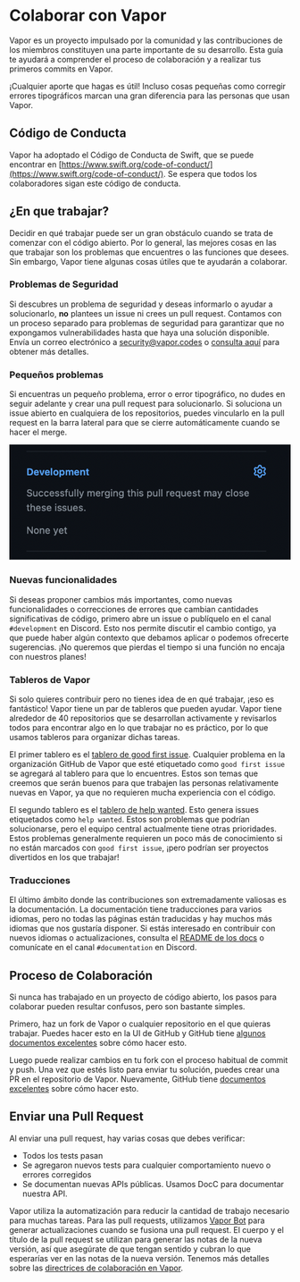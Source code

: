 # Colaborar con Vapor

Vapor es un proyecto impulsado por la comunidad y las contribuciones de los miembros constituyen una parte importante de su desarrollo. Esta guía te ayudará a comprender el proceso de colaboración y a realizar tus primeros commits en Vapor.

¡Cualquier aporte que hagas es útil! Incluso cosas pequeñas como corregir errores tipográficos marcan una gran diferencia para las personas que usan Vapor.

## Código de Conducta

Vapor ha adoptado el Código de Conducta de Swift, que se puede encontrar en [https://www.swift.org/code-of-conduct/](https://www.swift.org/code-of-conduct/). Se espera que todos los colaboradores sigan este código de conducta.

## ¿En que trabajar?

Decidir en qué trabajar puede ser un gran obstáculo cuando se trata de comenzar con el código abierto. Por lo general, las mejores cosas en las que trabajar son los problemas que encuentres o las funciones que desees. Sin embargo, Vapor tiene algunas cosas útiles que te ayudarán a colaborar.

### Problemas de Seguridad

Si descubres un problema de seguridad y deseas informarlo o ayudar a solucionarlo, **no** plantees un issue ni crees un pull request. Contamos con un proceso separado para problemas de seguridad para garantizar que no expongamos vulnerabilidades hasta que haya una solución disponible. Envía un correo electrónico a security@vapor.codes o [consulta aquí](https://github.com/vapor/.github/blob/main/SECURITY.md) para obtener más detalles.

### Pequeños problemas

Si encuentras un pequeño problema, error o error tipográfico, no dudes en seguir adelante y crear una pull request para solucionarlo. Si soluciona un issue abierto en cualquiera de los repositorios, puedes vincularlo en la pull request en la barra lateral para que se cierre automáticamente cuando se hacer el merge.

![GitHub Link Issue](../images/github-link-issue.png)

### Nuevas funcionalidades

Si deseas proponer cambios más importantes, como nuevas funcionalidades o correcciones de errores que cambian cantidades significativas de código, primero abre un issue o publíquelo en el canal `#development` en Discord. Esto nos permite discutir el cambio contigo, ya que puede haber algún contexto que debamos aplicar o podemos ofrecerte sugerencias. ¡No queremos que pierdas el tiempo si una función no encaja con nuestros planes!

### Tableros de Vapor

Si solo quieres contribuir pero no tienes idea de en qué trabajar, ¡eso es fantástico! Vapor tiene un par de tableros que pueden ayudar. Vapor tiene alrededor de 40 repositorios que se desarrollan activamente y revisarlos todos para encontrar algo en lo que trabajar no es práctico, por lo que usamos tableros para organizar dichas tareas.

El primer tablero es el [tablero de good first issue](https://github.com/orgs/vapor/projects/10). Cualquier problema en la organización GitHub de Vapor que esté etiquetado como `good first issue` se agregará al tablero para que lo encuentres. Estos son temas que creemos que serán buenos para que trabajen las personas relativamente nuevas en Vapor, ya que no requieren mucha experiencia con el código.

El segundo tablero es el [tablero de help wanted](https://github.com/orgs/vapor/projects/11). Esto genera issues etiquetados como `help wanted`. Estos son problemas que podrían solucionarse, pero el equipo central actualmente tiene otras prioridades. Estos problemas generalmente requieren un poco más de conocimiento si no están marcados con `good first issue`, ¡pero podrían ser proyectos divertidos en los que trabajar!

### Traducciones

El último ámbito donde las contribuciones son extremadamente valiosas es la documentación. La documentación tiene traducciones para varios idiomas, pero no todas las páginas están traducidas y hay muchos más idiomas que nos gustaría disponer. Si estás interesado en contribuir con nuevos idiomas o actualizaciones, consulta el [README de los docs](https://github.com/vapor/docs#translating) o comunícate en el canal `#documentation` en Discord.

## Proceso de Colaboración

Si nunca has trabajado en un proyecto de código abierto, los pasos para colaborar pueden resultar confusos, pero son bastante simples.

Primero, haz un fork de Vapor o cualquier repositorio en el que quieras trabajar. Puedes hacer esto en la UI de GitHub y GitHub tiene [algunos documentos excelentes](https://docs.github.com/es/get-started/quickstart/fork-a-repo) sobre cómo hacer esto.

Luego puede realizar cambios en tu fork con el proceso habitual de commit y push. Una vez que estés listo para enviar tu solución, puedes crear una PR en el repositorio de Vapor. Nuevamente, GitHub tiene [documentos excelentes](https://docs.github.com/es/pull-requests/collaborating-with-pull-requests/proposing-changes-to-your-work-with-pull-requests/creating-a-pull-request-from-a-fork) sobre cómo hacer esto.

## Enviar una Pull Request

Al enviar una pull request, hay varias cosas que debes verificar:

* Todos los tests pasan
* Se agregaron nuevos tests para cualquier comportamiento nuevo o errores corregidos
* Se documentan nuevas APIs públicas. Usamos DocC para documentar nuestra API.

Vapor utiliza la automatización para reducir la cantidad de trabajo necesario para muchas tareas. Para las pull requests, utilizamos [Vapor Bot](https://github.com/VaporBot) para generar actualizaciones cuando se fusiona una pull request. El cuerpo y el título de la pull request se utilizan para generar las notas de la nueva versión, así que asegúrate de que tengan sentido y cubran lo que esperarías ver en las notas de la nueva versión. Tenemos más detalles sobre las [directrices de colaboración en Vapor](https://github.com/vapor/vapor/blob/main/.github/contributing.md#release-title).
